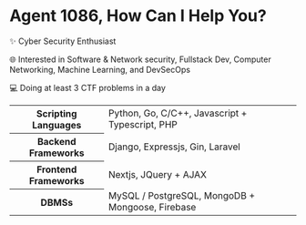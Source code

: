 # Agent 1086, How Can I Help You?

✨ Cyber Security Enthusiast

🌐 Interested in Software & Network security, Fullstack Dev, Computer Networking, Machine Learning, and DevSecOps

💻 Doing at least 3 CTF problems in a day

<table>
  <tbody>
    <tr>
      <th>Scripting Languages</th> 
      <td>Python, Go, C/C++, Javascript + Typescript, PHP</td>
    </tr>
    <tr>
      <th>Backend Frameworks</th>
      <td>Django, Expressjs, Gin, Laravel</td>
    </tr>
    <tr>
      <th>Frontend Frameworks</th>
      <td>Nextjs, JQuery + AJAX</td>
    </tr>
    <tr>
      <th>DBMSs</th>
      <td>MySQL / PostgreSQL, MongoDB + Mongoose, Firebase</td>
    </tr>
  </tbody>
</table>
<!-- <img src="https://wakatime.com/share/@e08f8b14-02a9-4fc3-a997-6be14dbaff15/4d9e12b2-a20f-40ef-b02f-ae61275d2cc2.svg" width="400" /> -->
